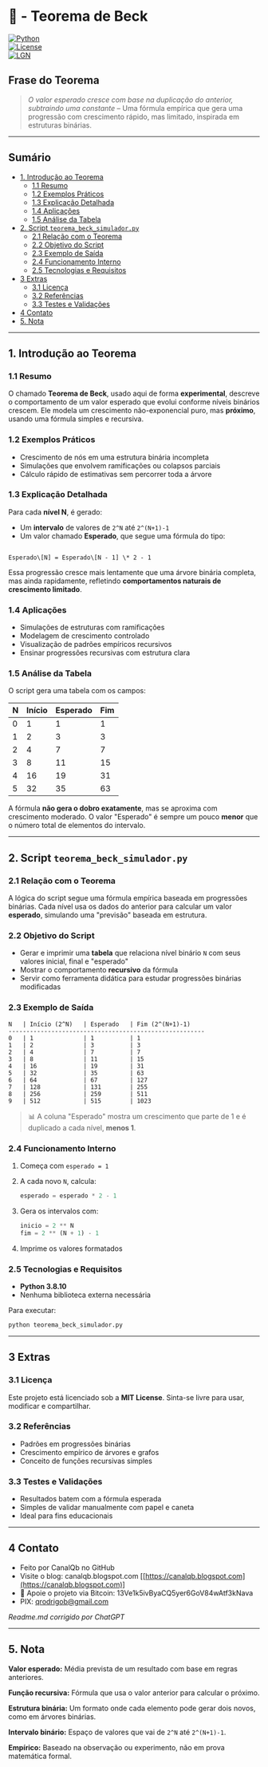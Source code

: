# 🧠 - Teorema de Beck  
[![Python](https://img.shields.io/badge/Python-3.8.10-blue.svg)](https://www.python.org/)  
[![License](https://img.shields.io/badge/license-MIT-green)](LICENSE)  
[![LGN](https://img.shields.io/badge/Teorema-Teorema%20de%20Beck-ff69b4.svg)](https://en.wikipedia.org/wiki/Paul_Beck)

## Frase do Teorema

> *O valor esperado cresce com base na duplicação do anterior, subtraindo uma constante* – Uma fórmula empírica que gera uma progressão com crescimento rápido, mas limitado, inspirada em estruturas binárias.

---

## Sumário

* [1. Introdução ao Teorema](#1-introdução-ao-teorema)  
  * [1.1 Resumo](#11-resumo)  
  * [1.2 Exemplos Práticos](#12-exemplos-práticos)  
  * [1.3 Explicação Detalhada](#13-explicação-detalhada)  
  * [1.4 Aplicações](#14-aplicações)  
  * [1.5 Análise da Tabela](#15-análise-da-tabela)  
* [2. Script `teorema_beck_simulador.py`](#2-script-teorema_beck_simuladorpy)  
  * [2.1 Relação com o Teorema](#21-relação-com-o-teorema)  
  * [2.2 Objetivo do Script](#22-objetivo-do-script)  
  * [2.3 Exemplo de Saída](#23-exemplo-de-saída)  
  * [2.4 Funcionamento Interno](#24-funcionamento-interno)  
  * [2.5 Tecnologias e Requisitos](#25-tecnologias-e-requisitos)  
* [3 Extras](#3-extras)  
  * [3.1 Licença](#31-licença)  
  * [3.2 Referências](#32-referencias)  
  * [3.3 Testes e Validações](#33-testes-e-validações)  
* [4 Contato](#4-contato)  
* [5. Nota](#5-nota)

---

## 1. Introdução ao Teorema

### 1.1 Resumo  
O chamado **Teorema de Beck**, usado aqui de forma **experimental**, descreve o comportamento de um valor esperado que evolui conforme níveis binários crescem. Ele modela um crescimento não-exponencial puro, mas **próximo**, usando uma fórmula simples e recursiva.

### 1.2 Exemplos Práticos  
- Crescimento de nós em uma estrutura binária incompleta  
- Simulações que envolvem ramificações ou colapsos parciais  
- Cálculo rápido de estimativas sem percorrer toda a árvore  

### 1.3 Explicação Detalhada  
Para cada **nível N**, é gerado:

- Um **intervalo** de valores de `2^N` até `2^(N+1)-1`  
- Um valor chamado **Esperado**, que segue uma fórmula do tipo:

```

Esperado\[N] = Esperado\[N - 1] \* 2 - 1

````

Essa progressão cresce mais lentamente que uma árvore binária completa, mas ainda rapidamente, refletindo **comportamentos naturais de crescimento limitado**.

### 1.4 Aplicações  
- Simulações de estruturas com ramificações  
- Modelagem de crescimento controlado  
- Visualização de padrões empíricos recursivos  
- Ensinar progressões recursivas com estrutura clara  

### 1.5 Análise da Tabela  
O script gera uma tabela com os campos:

| N | Início | Esperado | Fim |
|---|--------|----------|-----|
| 0 | 1      | 1        | 1   |
| 1 | 2      | 3        | 3   |
| 2 | 4      | 7        | 7   |
| 3 | 8      | 11       | 15  |
| 4 | 16     | 19       | 31  |
| 5 | 32     | 35       | 63  |

A fórmula **não gera o dobro exatamente**, mas se aproxima com crescimento moderado. O valor "Esperado" é sempre um pouco **menor** que o número total de elementos do intervalo.

---

## 2. Script `teorema_beck_simulador.py`

### 2.1 Relação com o Teorema  
A lógica do script segue uma fórmula empírica baseada em progressões binárias. Cada nível usa os dados do anterior para calcular um valor **esperado**, simulando uma "previsão" baseada em estrutura.

### 2.2 Objetivo do Script  
- Gerar e imprimir uma **tabela** que relaciona nível binário `N` com seus valores inicial, final e "esperado"  
- Mostrar o comportamento **recursivo** da fórmula  
- Servir como ferramenta didática para estudar progressões binárias modificadas  

### 2.3 Exemplo de Saída

```text
N   | Início (2^N)   | Esperado   | Fim (2^(N+1)-1)
-------------------------------------------------------
0   | 1              | 1          | 1
1   | 2              | 3          | 3
2   | 4              | 7          | 7
3   | 8              | 11         | 15
4   | 16             | 19         | 31
5   | 32             | 35         | 63
6   | 64             | 67         | 127
7   | 128            | 131        | 255
8   | 256            | 259        | 511
9   | 512            | 515        | 1023
````

> 📊 A coluna "Esperado" mostra um crescimento que parte de 1 e é duplicado a cada nível, **menos 1**.

### 2.4 Funcionamento Interno

1. Começa com `esperado = 1`
2. A cada novo `N`, calcula:

   ```python
   esperado = esperado * 2 - 1
   ```
3. Gera os intervalos com:

   ```python
   inicio = 2 ** N
   fim = 2 ** (N + 1) - 1
   ```
4. Imprime os valores formatados

### 2.5 Tecnologias e Requisitos

* **Python 3.8.10**
* Nenhuma biblioteca externa necessária

Para executar:

```bash
python teorema_beck_simulador.py
```

---

## 3 Extras

### 3.1 Licença

Este projeto está licenciado sob a **MIT License**. Sinta-se livre para usar, modificar e compartilhar.

### 3.2 Referências

* Padrões em progressões binárias
* Crescimento empírico de árvores e grafos
* Conceito de funções recursivas simples

### 3.3 Testes e Validações

* Resultados batem com a fórmula esperada
* Simples de validar manualmente com papel e caneta
* Ideal para fins educacionais

---

## 4 Contato

* Feito por CanalQb no GitHub
* Visite o blog: canalqb.blogspot.com \[[https://canalqb.blogspot.com](https://canalqb.blogspot.com)]
* 💸 Apoie o projeto via Bitcoin: 13Ve1k5ivByaCQ5yer6GoV84wAtf3kNava
* PIX: [qrodrigob@gmail.com](mailto:qrodrigob@gmail.com)

*Readme.md corrigido por ChatGPT*

---

## 5. Nota

**Valor esperado:** Média prevista de um resultado com base em regras anteriores.

**Função recursiva:** Fórmula que usa o valor anterior para calcular o próximo.

**Estrutura binária:** Um formato onde cada elemento pode gerar dois novos, como em árvores binárias.

**Intervalo binário:** Espaço de valores que vai de `2^N` até `2^(N+1)-1`.

**Empírico:** Baseado na observação ou experimento, não em prova matemática formal.
